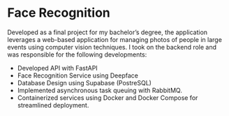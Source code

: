 #   Face Recognition
Developed as a final project for my bachelor’s degree, the application leverages a web-based application for managing photos of people in large events using computer vision techniques.
I took on the backend role and was responsible for the following developments: 
- Developed API with FastAPI
- Face Recognition Service using Deepface
- Database Design using Supabase (PostreSQL)
- Implemented asynchronous task queuing with RabbitMQ.
- Containerized services using Docker and Docker Compose for streamlined deployment.